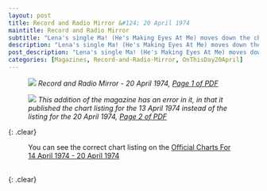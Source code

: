 ```yaml
---
layout: post
title: Record and Radio Mirror &#124; 20 April 1974
maintitle: Record and Radio Mirror
subtitle: "Lena's single Ma! (He's Making Eyes At Me) moves down the charts from number 38 to number 44 but this addition of the magazine has an error in it, in that it published the chart listing for the 13 April 1974 instead of the listing for the 20 April 1974"
description: "Lena's single Ma! (He's Making Eyes At Me) moves down the charts from number 38 to number 44 but this addition of the magazine has an error in it, in that it published the chart listing for the 13 April 1974 instead of the listing for the 20 April 1974."
post_description: "Lena's single Ma! (He's Making Eyes At Me) moves down the charts from number 38 to number 44 but this addition of the magazine has an error in it, in that it published the chart listing for the 13 April 1974 instead of the listing for the 20 April 1974."
categories: [Magazines, Record-and-Radio-Mirror, OnThisDay20April]
---
```


<figure class="fig1">
<a href="/assets/images/magazines/1974-04-20-01-record-&-radio-mirror.png"><img src="/assets/images/magazines/1974-04-20-01-record-&-radio-mirror.png" class="full-width zoom-in" /></a>
<cite>Record and Radio Mirror - 20 April 1974, <a class="external-link" href="https://www.americanradiohistory.com/UK/Record-Mirror/70s/74/Record-Mirror-1974-04-20.pdf">Page 1 of PDF</a></cite>
</figure>

<figure class="fig2">
<a href="/assets/images/magazines/1974-04-20-02-record-&-radio-mirror.png"><img src="/assets/images/magazines/1974-04-20-02-record-&-radio-mirror.png" class="full-width zoom-in" /></a>
<cite>This addition of the magazine has an error in it, in that it published the chart listing for the 13 April 1974 instead of the listing for the 20 April 1974, <a class="external-link" href="https://www.americanradiohistory.com/UK/Record-Mirror/70s/74/Record-Mirror-1974-04-20.pdf#page=02">Page 2 of PDF</a></cite>
</figure>

{: .clear}

<figure class="fig3">
<p>You can see the correct chart listing on the <a class="external-link" href="https://www.officialcharts.com/charts/singles-chart/19740414/7501">Official Charts For 14 April 1974 - 20 April 1974</a></p>
</figure>

<br />{: .clear}

